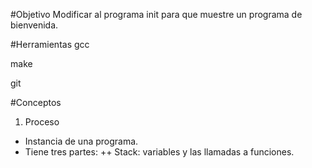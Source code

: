 #Objetivo
Modificar al programa init para que muestre un programa de bienvenida.

#Herramientas
gcc

make

git

#Conceptos

1) Proceso

+ Instancia de una programa.
+ Tiene tres partes:
++ Stack: variables y las llamadas a funciones.
